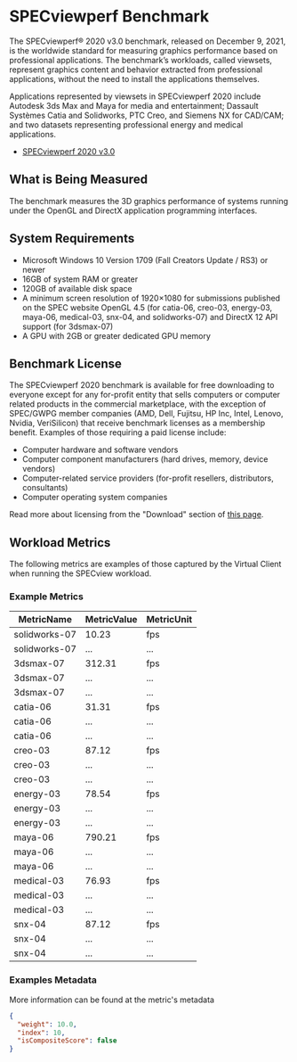 # SPECviewperf Benchmark
The SPECviewperf® 2020 v3.0 benchmark, released on December 9, 2021, is the worldwide standard for measuring graphics performance based on professional applications.
The benchmark’s workloads, called viewsets, represent graphics content and behavior extracted from professional applications, without the need to install the applications themselves. 

Applications represented by viewsets in SPECviewperf 2020 include Autodesk 3ds Max and Maya for media and entertainment; Dassault Systèmes Catia and Solidworks, PTC Creo, and Siemens NX for CAD/CAM; and two datasets representing professional energy and medical applications.

* [SPECviewperf 2020 v3.0](https://gwpg.spec.org/benchmarks/benchmark/specviewperf-2020-v3-0/)

## What is Being Measured 
The benchmark measures the 3D graphics performance of systems running under the OpenGL and DirectX application programming interfaces.

## System Requirements
* Microsoft Windows 10 Version 1709 (Fall Creators Update / RS3) or newer
* 16GB of system RAM or greater
* 120GB of available disk space
* A minimum screen resolution of 1920×1080 for submissions published on the SPEC website
OpenGL 4.5 (for catia-06, creo-03, energy-03, maya-06, medical-03, snx-04, and solidworks-07) and DirectX 12 API support (for 3dsmax-07)
* A GPU with 2GB or greater dedicated GPU memory

## Benchmark License
The SPECviewperf 2020 benchmark is available for free downloading to everyone except for any for-profit entity that sells computers or computer  related products in the commercial marketplace, with the exception of SPEC/GWPG member companies (AMD, Dell, Fujitsu, HP Inc, Intel, Lenovo, Nvidia, VeriSilicon) that receive benchmark licenses as a membership benefit. Examples of those requiring a paid license include:

* Computer hardware and software vendors
* Computer component manufacturers (hard drives, memory, device vendors)
* Computer-related service providers (for-profit resellers, distributors, consultants)
* Computer operating system companies

Read more about licensing from the "Download" section of [this page](https://gwpg.spec.org/benchmarks/benchmark/specviewperf-2020-v3-0/).

## Workload Metrics
The following metrics are examples of those captured by the Virtual Client when running the SPECview workload.

### Example Metrics
| MetricName      | MetricValue | MetricUnit |
|---------------- |-------------|------------|
| solidworks-07   |	10.23	    | fps        |
| solidworks-07       | ...         | ...        |
| 3dsmax-07       | 312.31         | fps       |
| 3dsmax-07       | ...         | ...        |
| 3dsmax-07       | ...         | ...        |
| catia-06       | 31.31         | fps        |
| catia-06       | ...         | ...        |
| catia-06       | ...         | ...        |
| creo-03       | 87.12        | fps        |
| creo-03       | ...         | ...        |
| creo-03       | ...         | ...        |
| energy-03       | 78.54         | fps        |
| energy-03       | ...         | ...        |
| energy-03       | ...         | ...        |
| maya-06       | 790.21        | fps        |
| maya-06       | ...         | ...        |
| maya-06       | ...         | ...        |
| medical-03       | 76.93         | fps        |
| medical-03       | ...         | ...        |
| medical-03       | ...         | ...        |
| snx-04       | 87.12        | fps        |
| snx-04       | ...         | ...        |
| snx-04       | ...         | ...        |
           
### Examples Metadata
More information can be found at the metric's metadata
```json 
{
  "weight": 10.0,
  "index": 10,
  "isCompositeScore": false
}
```